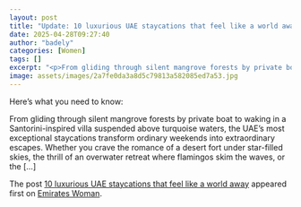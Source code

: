 ```yaml
---
layout: post
title: "Update: 10 luxurious UAE staycations that feel like a world away"
date: 2025-04-28T09:27:40
author: "badely"
categories: [Women]
tags: []
excerpt: "<p>From gliding through silent mangrove forests by private boat to waking in a Santorini-inspired villa suspended above turquoise waters, the UAE’s mo"
image: assets/images/2a7fe0da3a8d5c79813a582085ed7a53.jpg
---
```


Here’s what you need to know: <p>From gliding through silent mangrove forests by private boat to waking in a Santorini-inspired villa suspended above turquoise waters, the UAE’s most exceptional staycations transform ordinary weekends into extraordinary escapes. Whether you crave the romance of a desert fort under star-filled skies, the thrill of an overwater retreat where flamingos skim the waves, or the [&#8230;]</p>
<p>The post <a href="https://emirateswoman.com/10-luxurious-uae-staycations/" rel="nofollow">10 luxurious UAE staycations that feel like a world away</a> appeared first on <a href="https://emirateswoman.com" rel="nofollow">Emirates Woman</a>.</p>

